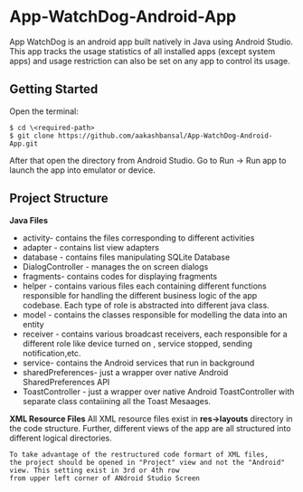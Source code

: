 # App-WatchDog-Android-App
App WatchDog is an android app built natively in Java using Android Studio. This app tracks the usage statistics of all installed apps (except system apps) and usage restriction can also be set on any app to control its usage.

## Getting Started

 Open the terminal:
 ```
 $ cd \<required-path>
 $ git clone https://github.com/aakashbansal/App-WatchDog-Android-App.git
 ```

After that open the directory from Android Studio. Go to Run -> Run app to launch the app into emulator or device.

## Project Structure

**Java Files**
* activity- contains the files corresponding to different activities
* adapter - contains list view adapters
* database - contains files manipulating SQLite Database
* DialogController - manages the on screen dialogs
* fragments- contains codes for displaying fragments
* helper - contains various files each containing different functions responsible for handling the different business logic of the app codebase. Each type of role is abstracted into different java class.
* model - contains the classes responsible for modelling the data into an entity
* receiver - contains various broadcast receivers, each responsible for a different role like device turned on , service stopped, sending notification,etc.
* service- contains the Android services that run in background
* sharedPreferences- just a wrapper over native Android SharedPreferences API
* ToastController - just a wrapper over native Android ToastController with separate class contaiining all the Toast Mesaages.

**XML Resource Files**
All XML resource files exist in **res->layouts** directory in the code structure.
Further, different views of the app are all structured into different logical directories.
```
To take advantage of the restructured code formart of XML files, 
the project should be opened in "Project" view and not the "Android" view. This setting exist in 3rd or 4th row 
from upper left corner of ANdroid Studio Screen
```
